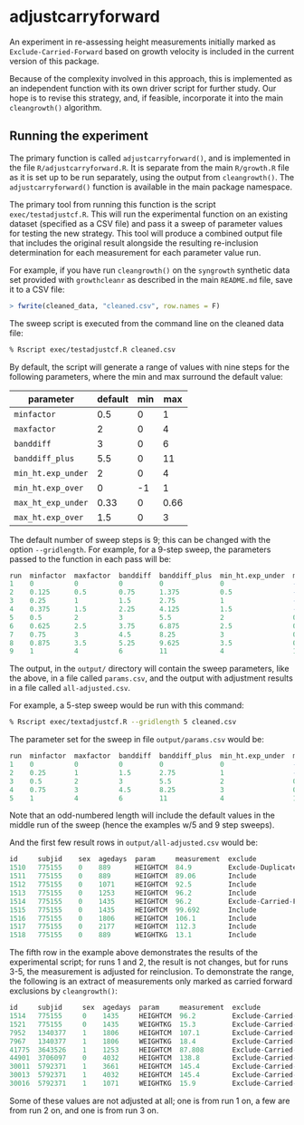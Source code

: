 # adjustcarryforward

An experiment in re-assessing height measurements initially marked as
`Exclude-Carried-Forward` based on growth velocity is included in the current version of
this package.

Because of the complexity involved in this approach, this is implemented as an
independent function with its own driver script for further study. Our hope is to revise
this strategy, and, if feasible, incorporate it into the main `cleangrowth()` algorithm.

## Running the experiment

The primary function is called `adjustcarryforward()`, and is implemented in the file
`R/adjustcarryforward.R`. It is separate from the main `R/growth.R` file as it is set up
to be run separately, using the output from `cleangrowth()`. The `adjustcarryforward()`
function is available in the main package namespace.

The primary tool from running this function is the script `exec/testadjustcf.R`. This
will run the experimental function on an existing dataset (specified as a CSV file) and
pass it a sweep of parameter values for testing the new strategy. This tool will
produce a combined output file that includes the original result alongside the resulting
re-inclusion determination for each measurement for each parameter value run.

For example, if you have run `cleangrowth()` on the `syngrowth` synthetic data set
provided with `growthcleanr` as described in the main `README.md` file, save it to a CSV
file:

```R
> fwrite(cleaned_data, "cleaned.csv", row.names = F)
```

The sweep script is executed from the command line on the cleaned data file:

```bash
% Rscript exec/testadjustcf.R cleaned.csv
```

By default, the script will generate a range of values with nine steps for the
following parameters, where the min and max surround the default value:

| parameter | default | min | max |
| - | - | - | - |
`minfactor` | 0.5 | 0 | 1
`maxfactor` | 2 | 0 | 4
`banddiff` | 3 | 0 | 6
`banddiff_plus` | 5.5 | 0 | 11
`min_ht.exp_under` | 2 | 0 | 4
`min_ht.exp_over` | 0 | -1 | 1
`max_ht_exp_under` | 0.33 | 0 | 0.66
`max_ht.exp_over` | 1.5 | 0 | 3

The default number of sweep steps is 9; this can be changed with the option
`--gridlength`. For example, for a 9-step sweep, the parameters passed to the
function in each pass will be:

```R
run  minfactor  maxfactor  banddiff  banddiff_plus  min_ht.exp_under  min_ht.exp_over  max_ht.exp_under  max_ht.exp_over
1    0          0          0         0              0                 -1               0                 0
2    0.125      0.5        0.75      1.375          0.5               -0.75            0.0825            0.375
3    0.25       1          1.5       2.75           1                 -0.5             0.165             0.75
4    0.375      1.5        2.25      4.125          1.5               -0.25            0.2475            1.125
5    0.5        2          3         5.5            2                 0                0.33              1.5
6    0.625      2.5        3.75      6.875          2.5               0.25             0.4125            1.875
7    0.75       3          4.5       8.25           3                 0.5              0.495             2.25
8    0.875      3.5        5.25      9.625          3.5               0.75             0.5775            2.625
9    1          4          6         11             4                 1                0.66              3
```

The output, in the `output/` directory will contain the sweep parameters, like
the above, in a file called `params.csv`, and the output with adjustment results
in a file called `all-adjusted.csv`.

For example, a 5-step sweep would be run with this command:

```bash
% Rscript exec/textadjustcf.R --gridlength 5 cleaned.csv
```

The parameter set for the sweep in file `output/params.csv` would be:

```R
run  minfactor  maxfactor  banddiff  banddiff_plus  min_ht.exp_under  min_ht.exp_over  max_ht.exp_under  max_ht.exp_over
1    0          0          0         0              0                 -1               0                 0
2    0.25       1          1.5       2.75           1                 -0.5             0.165             0.75
3    0.5        2          3         5.5            2                 0                0.33              1.5
4    0.75       3          4.5       8.25           3                 0.5              0.495             2.25
5    1          4          6         11             4                 1                0.66              3
```

Note that an odd-numbered length will include the default values in the middle run of the
sweep (hence the examples w/5 and 9 step sweeps).

And the first few result rows in `output/all-adjusted.csv` would be:

```R
id     subjid    sex  agedays  param     measurement  exclude                    run-1      run-2      run-3      run-4      run-5
1510   775155    0    889      HEIGHTCM  84.9         Exclude-Duplicate          Missing    Missing    Missing    Missing    Missing
1511   775155    0    889      HEIGHTCM  89.06        Include                    No Change  No Change  No Change  No Change  No Change
1512   775155    0    1071     HEIGHTCM  92.5         Include                    No Change  No Change  No Change  No Change  No Change
1513   775155    0    1253     HEIGHTCM  96.2         Include                    No Change  No Change  No Change  No Change  No Change
1514   775155    0    1435     HEIGHTCM  96.2         Exclude-Carried-Forward    No Change  No Change  Include    Include    Include
1515   775155    0    1435     HEIGHTCM  99.692       Include                    No Change  No Change  No Change  No Change  No Change
1516   775155    0    1806     HEIGHTCM  106.1        Include                    No Change  No Change  No Change  No Change  No Change
1517   775155    0    2177     HEIGHTCM  112.3        Include                    No Change  No Change  No Change  No Change  No Change
1518   775155    0    889      WEIGHTKG  13.1         Include                    No Change  No Change  No Change  No Change  No Change
```

The fifth row in the example above demonstrates the results of the experimental script;
for runs 1 and 2, the result is not changes, but for runs 3-5, the measurement is
adjusted for reinclusion. To demonstrate the range, the following is an extract of
measurements only marked as carried forward exclusions by `cleangrowth()`:

```R
id     subjid     sex  agedays  param     measurement  exclude                  run-1      run-2      run-3      run-4      run-5
1514   775155     0    1435     HEIGHTCM  96.2         Exclude-Carried-Forward  No Change  No Change  Include    Include    Include
1521   775155     0    1435     WEIGHTKG  15.3         Exclude-Carried-Forward  No Change  No Change  No Change  No Change  No Change
7952   1340377    1    1806     HEIGHTCM  107.1        Exclude-Carried-Forward  No Change  Include    Include    Include    Include
7967   1340377    1    1806     WEIGHTKG  18.4         Exclude-Carried-Forward  No Change  No Change  No Change  No Change  No Change
41775  3643526    1    1253     HEIGHTCM  87.808       Exclude-Carried-Forward  Include    Include    Include    Include    Include
44901  3706097    0    4032     HEIGHTCM  138.8        Exclude-Carried-Forward  No Change  Include    Include    Include    Include
30011  5792371    1    3661     HEIGHTCM  145.4        Exclude-Carried-Forward  No Change  Include    Include    Include    Include
30013  5792371    1    4032     HEIGHTCM  145.4        Exclude-Carried-Forward  No Change  No Change  No Change  No Change  No Change
30016  5792371    1    1071     WEIGHTKG  15.9         Exclude-Carried-Forward  No Change  No Change  No Change  No Change  No Change
```

Some of these values are not adjusted at all; one is from run 1 on, a few are from run 2
on, and one is from run 3 on.
